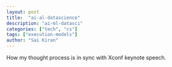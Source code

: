 ```yaml
---
layout: post
title:  "ai-al-datascience"
description: "ai-ml-datasci"
categories: ["tech", "cs"]
tags: ["execution-models"]
author: "Sai Kiran"
---
```


How my thought process is in sync with Xconf keynote speech.

